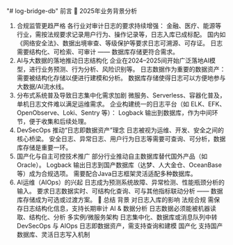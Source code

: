 "# log-bridge-db" 
前言
🧭 2025年业务背景分析

1. 合规监管更趋严格
各行业对审计日志的要求持续增强：
金融、医疗、能源等行业，需按法规要求记录用户行为、操作记录等，日志入库已成标配。
国内如《网络安全法》、数据出境审查、等级保护等要求日志可溯源、可存证。
日志需要结构化、可检索、可审计 —— 数据库存储更符合需求。
2. AI与大数据的落地推动日志结构化
企业在2024–2025间开始广泛落地AI模型，进行业务预测、行为分析、风险识别等。
日志数据作为重要的数据资产：
需要被结构化存储以便进行建模和分析。
数据库存储使得日志可以方便地参与大数据/AI流水线。
3. 分布式系统普及导致日志集中化需求加剧
微服务、Serverless、容器化普及，单机日志文件难以满足运维需求。
企业构建统一的日志平台（如 ELK、EFK、OpenObserve、Loki、Sentry 等）：
Logback 输出到数据库，作为中间环节，便于收集和后续处理。
4. DevSecOps 推动“日志即数据资产”理念
日志被视为运维、开发、安全之间的核心桥梁。
安全日志、异常日志、用户行为日志等需要可查询、可分析，数据库存储是重要一环。
5. 国产化与自主可控技术推广
部分行业推动自主数据库替代国外产品（如Oracle）。
Logback 输出日志到国产数据库（达梦、人大金仓、OceanBase等）成为合规选项。
需要配合Java日志框架灵活适配多种数据库。
6. AI运维（AIOps）的兴起
日志成为预测系统故障、异常检测、性能瓶颈分析的输入。
要求日志数据实时、可结构化查询、可与其他指标联动分析 —— 数据库存储成为可选或过渡方案。
📌 总结
背景	对日志入库的影响
法规合规	需保存日志结构化信息，支持长期审计
AI & 数据分析	日志数据必须能被机器读取、结构化、分析
多实例/微服务架构	日志集中化、数据库或消息队列中转
DevSecOps 与 AIOps	日志即数据资产，需支持查询和建模
国产化	支持国产数据库、灵活日志写入机制
